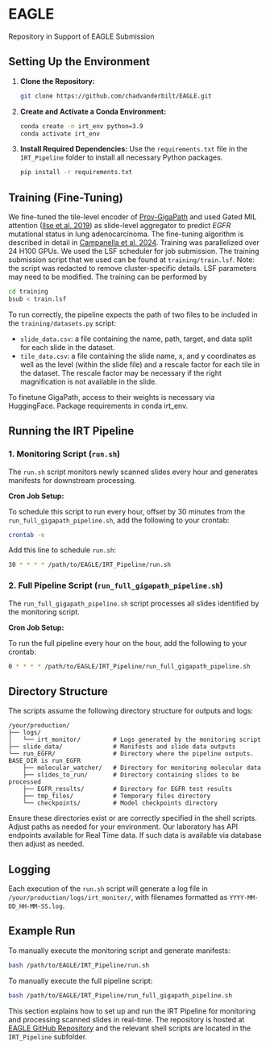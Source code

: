 # EAGLE
Repository in Support of EAGLE Submission


## Setting Up the Environment

1. **Clone the Repository:**
   ```bash
   git clone https://github.com/chadvanderbilt/EAGLE.git
   ```

2. **Create and Activate a Conda Environment:**
   ```bash
   conda create -n irt_env python=3.9
   conda activate irt_env
   ```

3. **Install Required Dependencies:**
   Use the `requirements.txt` file in the `IRT_Pipeline` folder to install all necessary Python packages.
   ```bash
   pip install -r requirements.txt
   ```


## Training (Fine-Tuning)
We fine-tuned the tile-level encoder of [Prov-GigaPath](https://huggingface.co/prov-gigapath/prov-gigapath) and used Gated MIL attention ([Ilse et al. 2019](https://arxiv.org/abs/1802.04712)) as slide-level aggregator to predict *EGFR* mutational status in lung adenocarcinoma. The fine-tuning algorithm is described in detail in [Campanella et al. 2024](https://arxiv.org/abs/2403.04865). Training was parallelized over 24 H100 GPUs. We used the LSF scheduler for job submission. The training submission script that we used can be found at `training/train.lsf`. Note: the script was redacted to remove cluster-specific details. LSF parameters may need to be modified. The training can be performed by
```bash
cd training
bsub < train.lsf
```
To run correctly, the pipeline expects the path of two files to be included in the `training/datasets.py` script:
- `slide_data.csv`: a file containing the name, path, target, and data split for each slide in the dataset.
- `tile_data.csv`: a file containing the slide name, x, and y coordinates as well as the level (within the slide file) and a rescale factor for each tile in the dataset. The rescale factor may be necessary if the right magnification is not available in the slide.

To finetune GigaPath, access to their weights is necessary via HuggingFace. Package requirements in conda irt_env.




## Running the IRT Pipeline

### 1. **Monitoring Script (`run.sh`)**

The `run.sh` script monitors newly scanned slides every hour and generates manifests for downstream processing.

**Cron Job Setup:**

To schedule this script to run every hour, offset by 30 minutes from the `run_full_gigapath_pipeline.sh`, add the following to your crontab:

```bash
crontab -e
```

Add this line to schedule `run.sh`:
```bash
30 * * * * /path/to/EAGLE/IRT_Pipeline/run.sh
```

### 2. **Full Pipeline Script (`run_full_gigapath_pipeline.sh`)**

The `run_full_gigapath_pipeline.sh` script processes all slides identified by the monitoring script.

**Cron Job Setup:**

To run the full pipeline every hour on the hour, add the following to your crontab:

```bash
0 * * * * /path/to/EAGLE/IRT_Pipeline/run_full_gigapath_pipeline.sh
```

## Directory Structure

The scripts assume the following directory structure for outputs and logs:

```
/your/production/
├── logs/
│   └── irt_monitor/         # Logs generated by the monitoring script
├── slide_data/              # Manifests and slide data outputs
└── run_EGFR/                # Directory where the pipeline outputs. BASE_DIR is run_EGFR
    ├── molecular_watcher/   # Directory for monitoring molecular data
    ├── slides_to_run/       # Directory containing slides to be processed
    ├── EGFR_results/        # Directory for EGFR test results
    ├── tmp_files/           # Temporary files directory
    └── checkpoints/         # Model checkpoints directory
```


Ensure these directories exist or are correctly specified in the shell scripts. Adjust paths as needed for your environment. 
Our laboratory has API endpoints available for Real Time data.  If such data is available via database then adjust as needed. 

## Logging

Each execution of the `run.sh` script will generate a log file in `/your/production/logs/irt_monitor/`, with filenames formatted as `YYYY-MM-DD_HH-MM-SS.log`.

## Example Run

To manually execute the monitoring script and generate manifests:
```bash
bash /path/to/EAGLE/IRT_Pipeline/run.sh
```

To manually execute the full pipeline script:
```bash
bash /path/to/EAGLE/IRT_Pipeline/run_full_gigapath_pipeline.sh
```


This section explains how to set up and run the IRT Pipeline for monitoring and processing scanned slides in real-time. The repository is hosted at [EAGLE GitHub Repository](https://github.com/chadvanderbilt/EAGLE.git) and the relevant shell scripts are located in the `IRT_Pipeline` subfolder.

